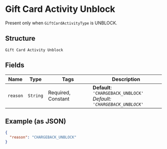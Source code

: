 
# Gift Card Activity Unblock

Present only when `GiftCardActivityType` is UNBLOCK.

## Structure

`Gift Card Activity Unblock`

## Fields

| Name | Type | Tags | Description |
|  --- | --- | --- | --- |
| `reason` | `String` | Required, Constant | **Default**: `'CHARGEBACK_UNBLOCK'`<br>*Default: `'CHARGEBACK_UNBLOCK'`* |

## Example (as JSON)

```json
{
  "reason": "CHARGEBACK_UNBLOCK"
}
```

